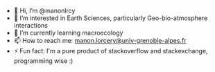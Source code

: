 - 👋 Hi, I’m @manonlrcy
- 👀 I’m interested in Earth Sciences, particularly Geo-bio-atmosphere interactions
- 🌱 I’m currently learning macroecology
- 📫 How to reach me: manon.lorcery@univ-grenoble-alpes.fr
- ⚡ Fun fact: I'm a pure product of stackoverflow and stackexchange, programming wise :) 

<!---
manonlrcy/manonlrcy is a ✨ special ✨ repository because its `README.md` (this file) appears on your GitHub profile.
You can click the Preview link to take a look at your changes.
--->
